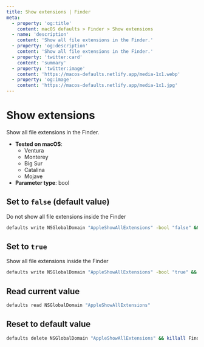 ```yaml
---
title: Show extensions | Finder
meta:
  - property: 'og:title'
    content: macOS defaults > Finder > Show extensions
  - name: 'description'
    content: 'Show all file extensions in the Finder.'
  - property: 'og:description'
    content: 'Show all file extensions in the Finder.'
  - property: 'twitter:card'
    content: 'summary'
  - property: 'twitter:image'
    content: 'https://macos-defaults.netlify.app/media-1x1.webp'
  - property: 'og:image'
    content: 'https://macos-defaults.netlify.app/media-1x1.jpg'
---
```


# Show extensions

Show all file extensions in the Finder.

<!-- break lists -->

- **Tested on macOS**:
  - Ventura
  - Monterey
  - Big Sur
  - Catalina
  - Mojave
- **Parameter type**: bool

## Set to `false` (default value)

Do not show all file extensions inside the Finder

```bash
defaults write NSGlobalDomain "AppleShowAllExtensions" -bool "false" && killall Finder
```

## Set to `true`

Show all file extensions inside the Finder

```bash
defaults write NSGlobalDomain "AppleShowAllExtensions" -bool "true" && killall Finder
```

## Read current value

```bash
defaults read NSGlobalDomain "AppleShowAllExtensions"
```

## Reset to default value

```bash
defaults delete NSGlobalDomain "AppleShowAllExtensions" && killall Finder
```
